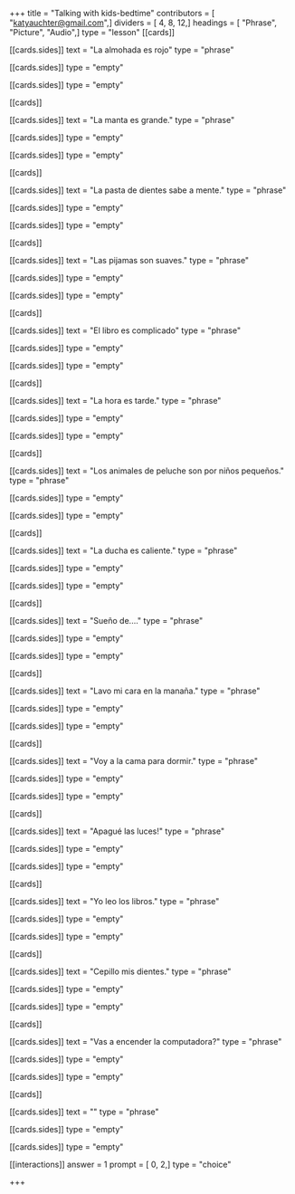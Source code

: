 +++
title = "Talking with kids-bedtime"
contributors = [ "katyauchter@gmail.com",]
dividers = [ 4, 8, 12,]
headings = [ "Phrase", "Picture", "Audio",]
type = "lesson"
[[cards]]

[[cards.sides]]
text = "La almohada es rojo"
type = "phrase"

[[cards.sides]]
type = "empty"

[[cards.sides]]
type = "empty"

[[cards]]

[[cards.sides]]
text = "La manta es grande."
type = "phrase"

[[cards.sides]]
type = "empty"

[[cards.sides]]
type = "empty"

[[cards]]

[[cards.sides]]
text = "La pasta de dientes sabe a mente."
type = "phrase"

[[cards.sides]]
type = "empty"

[[cards.sides]]
type = "empty"

[[cards]]

[[cards.sides]]
text = "Las pijamas son suaves."
type = "phrase"

[[cards.sides]]
type = "empty"

[[cards.sides]]
type = "empty"

[[cards]]

[[cards.sides]]
text = "El libro es complicado"
type = "phrase"

[[cards.sides]]
type = "empty"

[[cards.sides]]
type = "empty"

[[cards]]

[[cards.sides]]
text = "La hora es tarde."
type = "phrase"

[[cards.sides]]
type = "empty"

[[cards.sides]]
type = "empty"

[[cards]]

[[cards.sides]]
text = "Los animales de peluche son por niños pequeños."
type = "phrase"

[[cards.sides]]
type = "empty"

[[cards.sides]]
type = "empty"

[[cards]]

[[cards.sides]]
text = "La ducha es caliente."
type = "phrase"

[[cards.sides]]
type = "empty"

[[cards.sides]]
type = "empty"

[[cards]]

[[cards.sides]]
text = "Sueño de...."
type = "phrase"

[[cards.sides]]
type = "empty"

[[cards.sides]]
type = "empty"

[[cards]]

[[cards.sides]]
text = "Lavo mi cara en la manaña."
type = "phrase"

[[cards.sides]]
type = "empty"

[[cards.sides]]
type = "empty"

[[cards]]

[[cards.sides]]
text = "Voy a la cama para dormir."
type = "phrase"

[[cards.sides]]
type = "empty"

[[cards.sides]]
type = "empty"

[[cards]]

[[cards.sides]]
text = "Apagué las luces!"
type = "phrase"

[[cards.sides]]
type = "empty"

[[cards.sides]]
type = "empty"

[[cards]]

[[cards.sides]]
text = "Yo leo los libros."
type = "phrase"

[[cards.sides]]
type = "empty"

[[cards.sides]]
type = "empty"

[[cards]]

[[cards.sides]]
text = "Cepillo mis dientes."
type = "phrase"

[[cards.sides]]
type = "empty"

[[cards.sides]]
type = "empty"

[[cards]]

[[cards.sides]]
text = "Vas a encender la computadora?"
type = "phrase"

[[cards.sides]]
type = "empty"

[[cards.sides]]
type = "empty"

[[cards]]

[[cards.sides]]
text = ""
type = "phrase"

[[cards.sides]]
type = "empty"

[[cards.sides]]
type = "empty"

[[interactions]]
answer = 1
prompt = [ 0, 2,]
type = "choice"

+++
